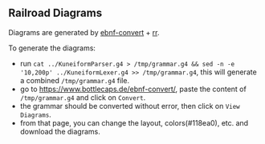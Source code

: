 
## Railroad Diagrams
Diagrams are generated by [ebnf-convert](https://github.com/GuntherRademacher/ebnf-convert) + [rr](https://github.com/GuntherRademacher/rr).

To generate the diagrams:
- run `cat ../KuneiformParser.g4 > /tmp/grammar.g4 && sed -n -e '10,200p' ../KuneiformLexer.g4 >> /tmp/grammar.g4`, this will generate a combined `/tmp/grammar.g4` file.
- go to https://www.bottlecaps.de/ebnf-convert/, paste the content of `/tmp/grammar.g4` and click on `Convert`.
- the grammar should be converted without error, then click on `View Diagrams`.
- from that page, you can change the layout, colors(#118ea0), etc. and download the diagrams.